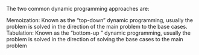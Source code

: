 The two common dynamic programming approaches are:

Memoization: Known as the “top-down” dynamic programming, usually the problem is solved in the direction of the main problem to the base cases.
Tabulation: Known as the “bottom-up ” dynamic programming, usually the problem is solved in the direction of solving the base cases to the main problem